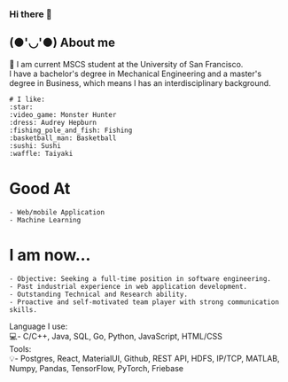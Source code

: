 ### Hi there 👋

## (●'◡'●) About me

🧒
    I am current MSCS student at the University of San Francisco. <br>
    I have a bachelor's degree in Mechanical Engineering and a master's degree in Business, which means I has an interdisciplinary background.

    # I like:
    :star:
    :video_game: Monster Hunter
    :dress: Audrey Hepburn
    :fishing_pole_and_fish: Fishing
    :basketball_man: Basketball
    :sushi: Sushi
    :waffle: Taiyaki

   # Good At
    - Web/mobile Application
    - Machine Learning
   # I am now...
    - Objective: Seeking a full-time position in software engineering.
    - Past industrial experience in web application development.
    - Outstanding Technical and Research ability.
    - Proactive and self-motivated team player with strong communication skills.
Language I use:<br>
    :computer:- C/C++, Java, SQL, Go, Python, JavaScript, HTML/CSS<br>
Tools:<br>
    :bulb:- Postgres, React, MaterialUI, Github, REST API, HDFS, IP/TCP, MATLAB, Numpy, Pandas, TensorFlow, PyTorch, Friebase <br>


<!--
**Shelger/Shelger** is a ✨ _special_ ✨ repository because its `README.md` (this file) appears on your GitHub profile.

Here are some ideas to get you started:

- 🔭 I’m currently working on ...
- 🌱 I’m currently learning ...
- 👯 I’m looking to collaborate on ...
- 🤔 I’m looking for help with ...
- 💬 Ask me about ...
- 📫 How to reach me: ...
- 😄 Pronouns: ...
- ⚡ Fun fact: ...
-->
